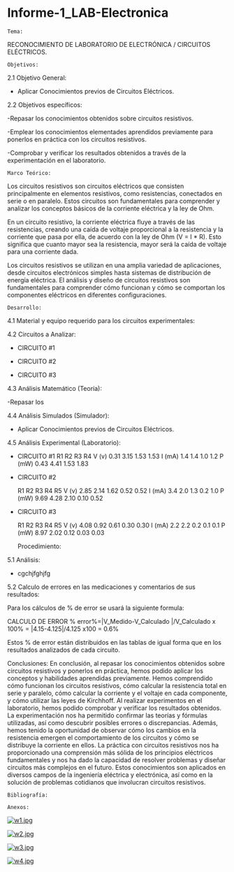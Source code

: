 # Informe-1_LAB-Electronica

	Tema:
RECONOCIMIENTO DE LABORATORIO DE ELECTRÓNICA / CIRCUITOS ELÉCTRICOS.

	Objetivos:

2.1 Objetivo General:

- Aplicar Conocimientos previos de Circuitos Eléctricos.

2.2 Objetivos específicos:

-Repasar los conocimientos obtenidos sobre circuitos resistivos.

-Emplear los conocimientos elementades aprendidos previamente para ponerlos en práctica con los circuitos resistivos.

-Comprobar y verificar los resultados obtenidos a través de la experimentación en el laboratorio.

	Marco Teórico:

Los circuitos resistivos son circuitos eléctricos que consisten principalmente en elementos resistivos, como resistencias, conectados en serie o en paralelo. Estos circuitos son fundamentales para comprender y analizar los conceptos básicos de la corriente eléctrica y la ley de Ohm.

En un circuito resistivo, la corriente eléctrica fluye a través de las resistencias, creando una caída de voltaje proporcional a la resistencia y la corriente que pasa por ella, de acuerdo con la ley de Ohm (V = I * R). Esto significa que cuanto mayor sea la resistencia, mayor será la caída de voltaje para una corriente dada.

Los circuitos resistivos se utilizan en una amplia variedad de aplicaciones, desde circuitos electrónicos simples hasta sistemas de distribución de energía eléctrica. El análisis y diseño de circuitos resistivos son fundamentales para comprender cómo funcionan y cómo se comportan los componentes eléctricos en diferentes configuraciones.




	Desarrollo:

4.1 Material y equipo requerido para los circuitos experimentales:

 

4.2 Circuitos a Analizar:

- CIRCUITO #1
 
- CIRCUITO #2

 

- CIRCUITO #3

 

4.3 Análisis Matemático (Teoría):

-Repasar los

4.4 Análisis Simulados (Simulador):

- Aplicar Conocimientos previos de Circuitos Eléctricos.

4.5 Análisis Experimental (Laboratorio):

- CIRCUITO #1
 	R1	R2	R3	R4
V (v)	0.31	3.15	1.53	1.53
I (mA)	1.4	1.4	1.0	1.2
P (mW)	0.43	4.41	1.53	1.83






- CIRCUITO #2

 	R1	R2	R3	R4	R5
V (v)	2.85	2.14	1.62	0.52	0.52
I (mA)	3.4	2.0	1.3	0.2	1.0
P (mW)	9.69	4.28	2.10	0.10	0.52






- CIRCUITO #3

 	R1	R2	R3	R4	R5
V (v)	4.08	0.92	0.61	0.30	0.30
I (mA)	2.2	2.2	0.2	0.1	0.1
P (mW)	8.97	2.02	0.12	0.03	0.03



	Procedimiento:

5.1 Análisis:

- cgchjfghjfg

5.2 Calculo de errores en las medicaciones y comentarios de sus resultados:

Para los cálculos de % de error se usará la siguiente formula:

CALCULO DE ERROR %
error%=|V_Medido-V_Calculado |/V_Calculado  x 100%   =   |4.15-4.125|/4.125 x100  =  0.6%

Estos % de error están distribuidos en las tablas de igual forma que en los resultados analizados de cada circuito.



Conclusiones: En conclusión, al repasar los conocimientos obtenidos sobre circuitos resistivos y ponerlos en práctica, hemos podido aplicar los conceptos y habilidades aprendidas previamente. Hemos comprendido cómo funcionan los circuitos resistivos, cómo calcular la resistencia total en serie y paralelo, cómo calcular la corriente y el voltaje en cada componente, y cómo utilizar las leyes de Kirchhoff.
Al realizar experimentos en el laboratorio, hemos podido comprobar y verificar los resultados obtenidos. La experimentación nos ha permitido confirmar las teorías y fórmulas utilizadas, así como descubrir posibles errores o discrepancias. Además, hemos tenido la oportunidad de observar cómo los cambios en la resistencia emergen el comportamiento de los circuitos y cómo se distribuye la corriente en ellos.
La práctica con circuitos resistivos nos ha proporcionado una comprensión más sólida de los principios eléctricos fundamentales y nos ha dado la capacidad de resolver problemas y diseñar circuitos más complejos en el futuro. Estos conocimientos son aplicados en diversos campos de la ingeniería eléctrica y electrónica, así como en la solución de problemas cotidianos que involucran circuitos resistivos.

	Bibliografía:

	Anexos:

[![w1.jpg](https://i.postimg.cc/DzBtzT57/w1.jpg)](https://postimg.cc/wtRWWnSr)

[![w2.jpg](https://i.postimg.cc/z3ZQQXDF/w2.jpg)](https://postimg.cc/p5CkhvFm)

[![w3.jpg](https://i.postimg.cc/90qS1q2f/w3.jpg)](https://postimg.cc/wRg0jM7K)

[![w4.jpg](https://i.postimg.cc/V6hpjW3T/w4.jpg)](https://postimg.cc/TLrtxg2q)


